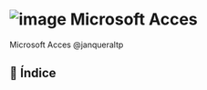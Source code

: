 # ![image]([https://user-images.githubusercontent.com/116662838/216376696-b91d8f47-45aa-4638-855d-f92d7af9ff1b.png](https://github.com/Access-projects/Access-examples/blob/master/Images/ReadMe/App.png)) Microsoft Acces

Microsoft Acces @janqueraltp

## 📖 Índice


